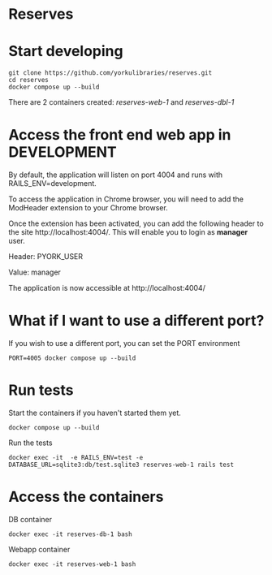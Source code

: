 # Reserves

# Start developing

```
git clone https://github.com/yorkulibraries/reserves.git
cd reserves
docker compose up --build
```

There are 2 containers created: *reserves-web-1* and *reserves-dbl-1*

# Access the front end web app in DEVELOPMENT 

By default, the application will listen on port 4004 and runs with RAILS_ENV=development.

To access the application in Chrome browser, you will need to add the ModHeader extension to your Chrome browser.

Once the extension has been activated, you can add the following header to the site http://localhost:4004/. This will enable you to login as **manager** user.

Header: PYORK_USER

Value: manager

The application is now accessible at http://localhost:4004/

# What if I want to use a different port?

If you wish to use a different port, you can set the PORT environment 

```
PORT=4005 docker compose up --build
```

# Run tests

Start the containers if you haven't started them yet.

```
docker compose up --build
```

Run the tests

```
docker exec -it  -e RAILS_ENV=test -e DATABASE_URL=sqlite3:db/test.sqlite3 reserves-web-1 rails test
```

# Access the containers

DB container
```
docker exec -it reserves-db-1 bash
```

Webapp container
```
docker exec -it reserves-web-1 bash
```

